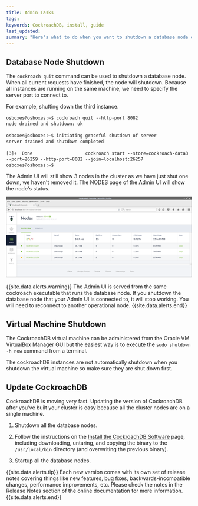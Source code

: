 ```yaml
---
title: Admin Tasks
tags: 
keywords: CockroachDB, install, guide
last_updated: 
summary: "Here's what to do when you want to shutdown a database node or shutdown the virtual machine but keep it for another time and to update the version of CockroachDB."
---
```


## Database Node Shutdown

The `cockroach quit` command can be used to shutdown a database node. When all current requests have finished, the node will shutdown. Because all instances are running on the same machine, we need to specify the server port to connect to.


For example, shutting down the third instance.

```Shell
osboxes@osboxes:~$ cockroach quit --http-port 8082
node drained and shutdown: ok

osboxes@osboxes:~$ initiating graceful shutdown of server
server drained and shutdown completed

[3]+  Done                    cockroach start --store=cockroach-data3 --port=26259 --http-port=8082 --join=localhost:26257
osboxes@osboxes:~$ 
```

The Admin UI will still show 3 nodes in the cluster as we have just shut one down, we haven't removed it. The NODES page of the Admin UI will show the node's status.

![Shutdown Node](images/Shutdown_Node.png)

{{site.data.alerts.warning}}
The Admin UI is served from the same cockroach executable that runs the database node. If you shutdown the database node that your Admin UI is connected to, it will stop working. You will need to reconnect to another operational node.
{{site.data.alerts.end}}


## Virtual Machine Shutdown

The CockroachDB virtual machine can be administered from the Oracle VM VirtualBox Manager GUI but the easiest way is to execute the `sudo shutdown -h now` command from a terminal.

The cockroachDB instances are not automatically shutdown when you shutdown the virtual machine so make sure they are shut down first.


## Update CockroachDB

CockroachDB is moving very fast. Updating the version of CockroachDB after you've built your cluster is easy because all the cluster nodes are on a single machine.

1. Shutdown all the database nodes.

2. Follow the instructions on the [Install the CockroachDB Software](cockroach-vb-single_db_install) page, including downloading, untaring, and copying the binary to the `/usr/local/bin` directory (and overwriting the previous binary).

3. Startup all the database nodes.

{{site.data.alerts.tip}}
Each new version comes with its own set of release notes covering things like new features, bug fixes, backwards-incompatible changes, performance improvements, etc. Please check the notes in the Release Notes section of the online documentation for more information.
{{site.data.alerts.end}}







